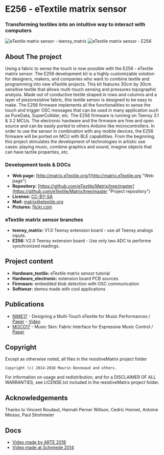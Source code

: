# E256 - eTextile matrix sensor

### Transforming textiles into an intuitive way to interact with computers

![eTextile matrix sensor - teensy_matrix](https://farm6.staticflickr.com/5572/30306414062_22bba76566_z_d.jpg) ![eTextile matrix sensor - E256](https://farm1.staticflickr.com/798/40904680852_d5c9b1b35d_z_d.jpg)

## About The project

Using a fabric to sense the touch is now possible with the E256 - eTextile matrix sensor.
The E256 development kit is a highly customizable solution for designers, makers, and companies who want to combine textile and programming into new eTextile projects.
This kit features 30cm by 30cm sensitive textile that allows multi-touch sensing and pressures topographic analysis.
Made out of conductive textile shaped in rows and columns and a layer of piezoresistive fabric, this textile sensor is designed to be easy to make.
The E256 firmware implements all the functionalities to sense the touch and trigger OSC messages that can be used in many application such as PureData, SuperCollider, etc.
The E256 firmware is running on Teensy 3.1 & 3.2 MCUs.
The electronic hardware and the firmware are free and open source and can be easily ported to others Arduino like microcontrollers.
In order to use the sensor in combination with any mobile devices, the E256 firmware will be ported on MCU with BLE capabilities.
From the beginning, this project stimulates the development of technologies in artistic use cases: playing music, combine graphics and sound, imagine objects that can have tactile properties, etc.

### Development tools & DOCs
* **Web page:** [http://matrix.eTextile.org/](http://matrix.eTextile.org "Web page")
* **Repository:** [https://github.com/eTextile/Matrix/tree/master](https://github.com/eTextile/Matrix/tree/master "Project repository")
* **License:** [CC-BY-SA](https://github.com/eTextile/Matrix/tree/Blob/LICENSE "E256 Matrix license")
* **Mail:** [matrix@etextile.org](mailto:lulu@etextile.org "eMail")
* **Pictures:** [flickr.com](https://www.flickr.com/photos/maurin/albums/72157673740361510/ "Share your pictures with us")

### eTextile matrix sensor branches
* **teensy_matrix:** V1.0 Teensy extension board - use all Teensy analogs inputs.
* **E256:** V2.0 Teensy extension board - Use only two ADC to performe synchronized readings.

## Project content
* **Hardware_textile:** eTextile matrix sensor tutorial
* **Hardware_electronic:** extension board PCB sources
* **Firmware:** embedded blob detection with OSC communication
* **Softwear:** demos made with cool applications

## Publications
- [NIME17](http://www.nime2017.org/) - Designing a Multi-Touch eTextile for Music Performances / [Paper](https://etextile.github.io/resistiveMatrix/publications/NIME17-eTextile.pdf) - [Video](https://vimeo.com/217690743)
- [MOCO17](http://moco17.movementcomputing.org/) - Music Skin: Fabric Interface for Expressive Music Control / [Paper](https://etextile.github.io/resistiveMatrix/publications/MOCO17-MusicSkin.pdf)

## Copyright
Except as otherwise noted, all files in the resistiveMatrix project folder

    Copyright (c) 2014-2018 Maurin Donneaud and others.

For information on usage and redistribution, and for a DISCLAIMER OF ALL
WARRANTIES, see LICENSE.txt included in the resistiveMatrix project folder.

## Acknowledgements
Thanks to Vincent Roudaut, Hannah Perner Willson, Cedric Honnet, Antoine Meisso, Paul Strohmeier

## Docs
- [Video made by ARTE 2018](https://www.youtube.com/watch?v=jWTeH4bodww)
- [Video made at Schmiede 2014](http://www.kobakant.at/DIY/?p=4305/)


